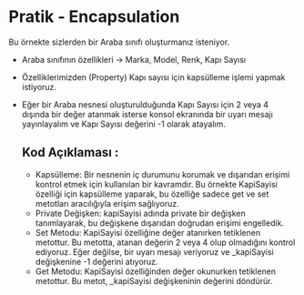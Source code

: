 # Pratik - Encapsulation
Bu örnekte sizlerden bir Araba sınıfı oluşturmanız isteniyor.

 * Araba sınıfının özellikleri -> Marka, Model, Renk, Kapı Sayısı

 * Özelliklerimizden (Property) Kapı sayısı için kapsülleme işlemi yapmak istiyoruz.

 * Eğer bir Araba nesnesi oluşturulduğunda Kapı Sayısı için 2 veya 4 dışında bir değer atanmak isterse konsol ekranında bir uyarı mesajı yayınlayalım ve Kapı Sayısı değerini -1 olarak atayalım.

   ## Kod Açıklaması :
   * Kapsülleme: Bir nesnenin iç durumunu korumak ve dışarıdan erişimi kontrol etmek için kullanılan bir kavramdır. Bu örnekte KapiSayisi özelliği için kapsülleme yaparak, bu özelliğe sadece get ve set metotları aracılığıyla erişim sağlıyoruz.
   * Private Değişken: kapiSayisi adında private bir değişken tanımlayarak, bu değişkene dışarıdan doğrudan erişimi engelledik.
   * Set Metodu: KapiSayisi özelliğine değer atanırken tetiklenen metottur. Bu metotta, atanan değerin 2 veya 4 olup olmadığını kontrol ediyoruz. Eğer değilse, bir uyarı mesajı veriyoruz ve _kapiSayisi değişkenine -1 değerini atıyoruz.
   * Get Metodu: KapiSayisi özelliğinden değer okunurken tetiklenen metottur. Bu metot, _kapiSayisi değişkeninin değerini döndürür.
   
